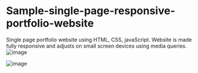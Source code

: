 # Sample-single-page-responsive-portfolio-website

Single page portfolio website using HTML, CSS, javaScript.
Website is made fully responsive and adjusts on small screen devices using media queries.
![image](https://github.com/Its2ez4Prince/Sample-single-page-responsive-portfolio-website/assets/72186849/0dd4c75f-1675-4bf1-bc82-85ddf30f7c07)

![image](https://github.com/Its2ez4Prince/Sample-single-page-responsive-portfolio-website/assets/72186849/a187f407-d251-4226-9b50-55dc9d61bb5c)

